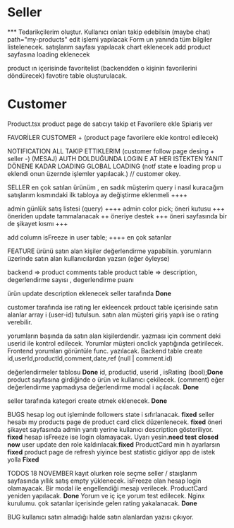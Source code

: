 # Seller

\*\*\* Tedarikçilerim oluştur. Kullanıcı onları takip edebilsin (maybe chat)
path="my-products"
edit işlemi yapılacak Form un yanında tüm bilgiler listelenecek.
satışlarım sayfası yapılacak chart eklenecek
add product sayfasına loading eklenecek

product ın içerisinde favoritelist (backendden o kişinin favorilerini döndürecek)
favotire table oluşturulacak.

# Customer

Product.tsx product page de satıcıyı takip et
Favorilere ekle
Spiariş ver

FAVORİLER CUSTOMER + (product page favorilere ekle kontrol edilecek)

NOTIFICATION ALL
TAKIP ETTIKLERIM (customer follow page desing + seller -)
(MESAJ)
AUTH DOLDUĞUNDA LOGIN E AT
HER ISTEKTEN YANIT DÖNENE KADAR LOADING GLOBAL LOADING (notf state e loading prop u eklendi onun üzernde işlemler yapılacak.)
// customer okey.

SELLER
en çok satılan ürünüm , en sadık müşterim query i nasıl kuracağım
satışlarım kısmındaki ilk tabloya ay değiştirme eklenmeli ++++

admin günlük satış listesi (query) ++++
admin color pick;
öneri kutusu +++
öneriden update tammalanacak ++
öneriye destek +++
öneri sayfasında bir de şikayet kısmı +++

add column isFreeze in user table; ++++
en çok satanlar

FEATURE
ürünü satın alan kişiler değerlendirme yapabilsin.
yorumların üzerinde satın alan kullanıcılardan yazsın (eğer öyleyse)

backend => product comments table
product table => description, degerlendirme sayısı , degerlendirme puanı

ürün update description eklenecek seller tarafında **Done**

customer tarafında ise rating ler ekleencek
prdouct table içerisinde satın alanlar array i (user-id) tutulsun.
satın alan müşteri giriş yapılı ise o rating verebilir.

yorumların başında da satın alan kişilerdendir. yazması için comment deki userid ile kontrol edilecek. Yorumlar müşteri onclick yaptığında getirilecek.
Frontend yorumları görüntüle func. yazılacak.
Backend table create
id,userId,productId,comment,date,ref (null | comment.id)

değerlendirmeler tablosu **Done**
id, productid, userid , isRating (bool);**Done**
product sayfasına girdiğinde o ürün ve kullanıcı çekilecek. (comment)
eğer değerlendirme yapmadıysa değerlendirme modal i açılacak. **Done**

seller tarafında kategori create etmek eklenecek. **Done**

BUGS
hesap log out işleminde followers state i sıfırlanacak. **fixed**
seller hesabı my products page de product card click düzenlenecek. **fixed**
öneri şikayet sayfasında admin yanıtı yerine kullanıcı description gösteriliyor. **fixed**
hesap isFreeze ise login olamayacak. Uyarı yesin.**need test** **closed now**
user update den role kaldırılacak.**fixed**
ProductCard min h ayarlarsın **fixed**
product page de refresh yiyince best statistic gidiyor app de istek yolla **Fixed**

TODOS 18 NOVEMBER
kayıt olurken role seçme
seller / staışlarım sayfasında yıllık satış empty yüklenecek.
isFreeze olan hesap login olamayacak. Bir modal ile engellendiği mesajı verilecek.
ProductCard yeniden yapılacak. **Done**
Yorum ve iç içe yorum test edilecek.
Nginx kurulumu.
çok satanlar içerisinde gelen rating yakalanacak. **Done**

BUG
kullanıcı satın almadığı halde satın alanlardan yazısı çıkıyor.